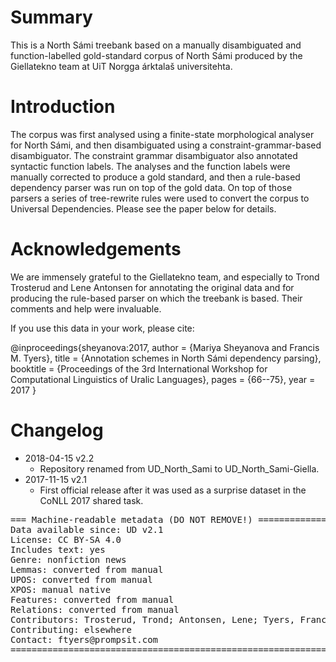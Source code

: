 # Summary

This is a North Sámi treebank based on a manually disambiguated and function-labelled gold-standard
corpus of North Sámi produced by the Giellatekno team at UiT Norgga árktalaš universitehta.

# Introduction

The corpus was first analysed using a finite-state morphological analyser for North Sámi, and then
disambiguated using a constraint-grammar-based disambiguator. The constraint grammar disambiguator
also annotated syntactic function labels. The analyses and the function labels were manually
corrected to produce a gold standard, and then a rule-based dependency parser was run on top
of the gold data. On top of those parsers a series of tree-rewrite rules were used to convert
the corpus to Universal Dependencies. Please see the paper below for details.

# Acknowledgements

We are immensely grateful to the Giellatekno team, and especially to Trond Trosterud and Lene Antonsen
for annotating the original data and for producing the rule-based parser on which the treebank is
based. Their comments and help were invaluable.

If you use this data in your work, please cite:

@inproceedings{sheyanova:2017,
    author = {Mariya Sheyanova and Francis M. Tyers},
    title = {Annotation schemes in North Sámi dependency parsing},
    booktitle = {Proceedings of the 3rd International Workshop for Computational Linguistics of Uralic Languages},
    pages = {66--75},
    year = 2017
}

# Changelog

* 2018-04-15 v2.2
  * Repository renamed from UD_North_Sami to UD_North_Sami-Giella.
* 2017-11-15 v2.1
  * First official release after it was used as a surprise dataset in the
    CoNLL 2017 shared task.

<pre>
=== Machine-readable metadata (DO NOT REMOVE!) ================================
Data available since: UD v2.1
License: CC BY-SA 4.0
Includes text: yes
Genre: nonfiction news
Lemmas: converted from manual
UPOS: converted from manual
XPOS: manual native
Features: converted from manual
Relations: converted from manual
Contributors: Trosterud, Trond; Antonsen, Lene; Tyers, Francis
Contributing: elsewhere
Contact: ftyers@prompsit.com
===============================================================================
</pre>
